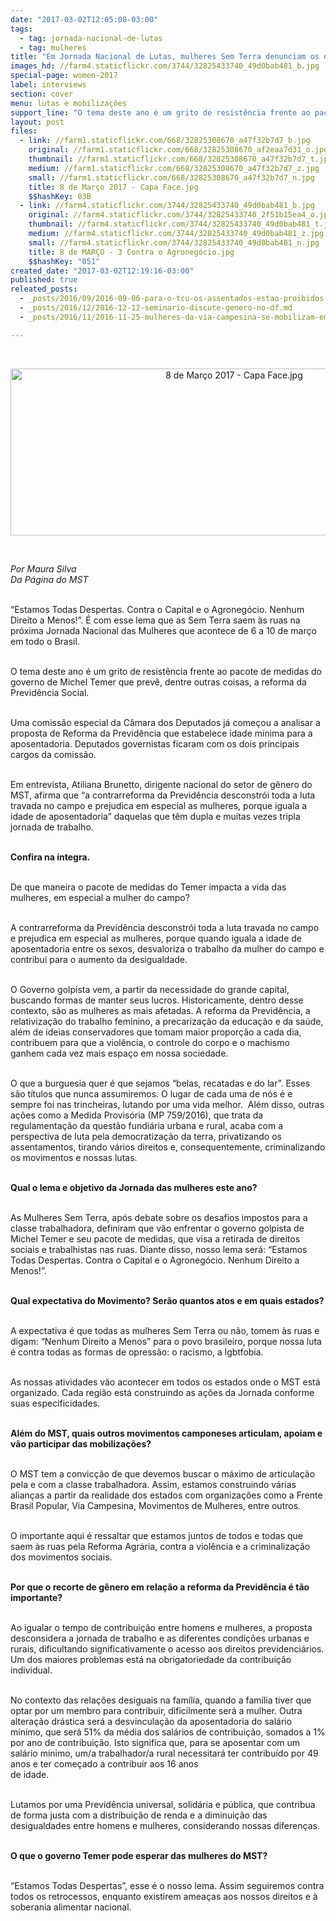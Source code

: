```yaml
---
date: "2017-03-02T12:05:08-03:00"
tags:
  - tag: jornada-nacional-de-lutas
  - tag: mulheres
title: "Em Jornada Nacional de Lutas, mulheres Sem Terra denunciam os desmandos do governo Temer"
images_hd: //farm4.staticflickr.com/3744/32825433740_49d0bab481_b.jpg
special-page: women-2017
label: interviews
section: cover
menu: lutas e mobilizações
support_line: "O tema deste ano é um grito de resistência frente ao pacote de medidas do governo de Michel Temer que prevê, dentre outras coisas, a reforma da Previdência Social"
layout: post
files:
  - link: //farm1.staticflickr.com/668/32825308670_a47f32b7d7_b.jpg
    original: //farm1.staticflickr.com/668/32825308670_af2eaa7d31_o.jpg
    thumbnail: //farm1.staticflickr.com/668/32825308670_a47f32b7d7_t.jpg
    medium: //farm1.staticflickr.com/668/32825308670_a47f32b7d7_z.jpg
    small: //farm1.staticflickr.com/668/32825308670_a47f32b7d7_n.jpg
    title: 8 de Março 2017 - Capa Face.jpg
    $$hashKey: 03B
  - link: //farm4.staticflickr.com/3744/32825433740_49d0bab481_b.jpg
    original: //farm4.staticflickr.com/3744/32825433740_2f51b15ea4_o.jpg
    thumbnail: //farm4.staticflickr.com/3744/32825433740_49d0bab481_t.jpg
    medium: //farm4.staticflickr.com/3744/32825433740_49d0bab481_z.jpg
    small: //farm4.staticflickr.com/3744/32825433740_49d0bab481_n.jpg
    title: 8 de MARÇO - 3 Contra o Agronegócio.jpg
    $$hashKey: "051"
created_date: "2017-03-02T12:19:16-03:00"
published: true
releated_posts:
  - _posts/2016/09/2016-09-06-para-o-tcu-os-assentados-estao-proibidos-de-melhorar-de-vida-diz-mst.md
  - _posts/2016/12/2016-12-12-seminario-discute-genero-no-df.md
  - _posts/2016/11/2016-11-25-mulheres-da-via-campesina-se-mobilizam-em-seis-regioes-do-rs-nesta-sexta-feira.md

---
```

<p>&nbsp;</p>

<p style="text-align:center"><img alt="8 de Março 2017 - Capa Face.jpg" height="267" src="//farm1.staticflickr.com/668/32825308670_a47f32b7d7_b.jpg" width="700" /></p>

<p>&nbsp;</p>

<p><em>Por Maura Silva&nbsp;<br />
Da P&aacute;gina do MST&nbsp;</em></p>

<p><br />
&ldquo;Estamos Todas Despertas. Contra o Capital e o Agroneg&oacute;cio. Nenhum Direito a Menos!&rdquo;. &Eacute; com esse lema que as Sem Terra saem &agrave;s ruas na pr&oacute;xima Jornada Nacional das Mulheres que acontece de 6 a 10 de mar&ccedil;o em todo o Brasil.</p>

<p><br />
O tema deste ano &eacute; um grito de resist&ecirc;ncia frente ao pacote de medidas do governo de Michel Temer que prev&ecirc;, dentre outras coisas, a reforma da Previd&ecirc;ncia Social.</p>

<p><br />
Uma comiss&atilde;o especial da C&acirc;mara dos Deputados j&aacute; come&ccedil;ou a analisar a proposta de Reforma da Previd&ecirc;ncia que estabelece idade m&iacute;nima para a aposentadoria. Deputados governistas ficaram com os dois principais cargos da comiss&atilde;o.</p>

<p><br />
Em entrevista, Atiliana Brunetto, dirigente nacional do setor de g&ecirc;nero do MST, afirma que &ldquo;a contrarreforma da Previd&ecirc;ncia desconstr&oacute;i toda a luta travada no campo e prejudica em especial as mulheres, porque iguala a idade de aposentadoria&rdquo; daquelas que t&ecirc;m dupla e muitas vezes tripla jornada de trabalho.</p>

<p><br />
<strong>Confira na &iacute;ntegra.&nbsp;</strong></p>

<p><br />
De que maneira o pacote de medidas do Temer impacta a vida das mulheres, em especial a mulher do campo?</p>

<p><br />
A contrarreforma da Previd&ecirc;ncia desconstr&oacute;i toda a luta travada no campo e prejudica em especial as mulheres, porque quando iguala a idade de aposentadoria entre os sexos, desvaloriza o trabalho da mulher do campo e contribui para o aumento da desigualdade.</p>

<p><br />
O Governo golpista vem, a partir da necessidade do grande capital, buscando formas de manter seus lucros. Historicamente, dentro desse contexto, s&atilde;o as mulheres as mais afetadas. A reforma da Previd&ecirc;ncia, a relativiza&ccedil;&atilde;o do trabalho feminino, a precariza&ccedil;&atilde;o da educa&ccedil;&atilde;o e da sa&uacute;de, al&eacute;m de&nbsp;ideias conservadores que tomam maior propor&ccedil;&atilde;o a cada dia, contribuem para que a viol&ecirc;ncia, o controle do corpo e o machismo ganhem cada vez mais espa&ccedil;o em nossa sociedade.</p>

<p><br />
O que a burguesia quer &eacute; que sejamos &ldquo;belas, recatadas e do lar&rdquo;. Esses s&atilde;o t&iacute;tulos que nunca assumiremos. O lugar de cada uma de n&oacute;s &eacute; e sempre foi nas trincheiras, lutando por uma vida melhor. &nbsp;Al&eacute;m disso, outras a&ccedil;&otilde;es como a Medida Provis&oacute;ria (MP 759/2016), que trata da regulamenta&ccedil;&atilde;o da quest&atilde;o fundi&aacute;ria urbana e rural, acaba com a perspectiva de luta pela democratiza&ccedil;&atilde;o da terra, privatizando os assentamentos, tirando v&aacute;rios direitos e, consequentemente, criminalizando os movimentos e nossas lutas.</p>

<p><br />
<strong>Qual o lema e objetivo da Jornada das mulheres este ano?&nbsp;</strong></p>

<p><br />
As Mulheres Sem Terra, ap&oacute;s debate sobre os desafios impostos para a classe trabalhadora, definiram que v&atilde;o enfrentar o governo golpista de Michel Temer e seu pacote de medidas, que visa a retirada de direitos sociais e trabalhistas nas ruas. Diante disso, nosso lema ser&aacute;: &ldquo;Estamos Todas Despertas. Contra o Capital e o Agroneg&oacute;cio. Nenhum Direito a Menos!&rdquo;.</p>

<p><br />
<strong>Qual expectativa do Movimento? Ser&atilde;o quantos atos e em quais estados?</strong></p>

<p><br />
A expectativa &eacute; que todas as mulheres Sem Terra ou n&atilde;o, tomem &agrave;s ruas e digam: &ldquo;Nenhum Direito a Menos&rdquo; para o povo brasileiro, porque nossa luta &eacute; contra todas as formas de opress&atilde;o: o racismo, a lgbtfobia.</p>

<p><br />
As nossas atividades v&atilde;o acontecer em todos os estados onde o MST est&aacute; organizado. Cada regi&atilde;o est&aacute; construindo as a&ccedil;&otilde;es da Jornada conforme suas especificidades.&nbsp;</p>

<p><br />
<strong>Al&eacute;m do MST, quais outros movimentos camponeses articulam, apoiam e v&atilde;o participar das mobiliza&ccedil;&otilde;es?</strong></p>

<p><br />
O MST tem a convic&ccedil;&atilde;o de que devemos buscar o m&aacute;ximo de articula&ccedil;&atilde;o pela e com a classe trabalhadora. Assim, estamos construindo v&aacute;rias alian&ccedil;as a partir da realidade dos estados com organiza&ccedil;&otilde;es como a Frente Brasil Popular, Via Campesina, Movimentos de Mulheres, entre outros.</p>

<p><br />
O importante aqui &eacute; ressaltar que estamos juntos de todos e todas que saem &agrave;s ruas pela Reforma Agr&aacute;ria, contra a viol&ecirc;ncia e a criminaliza&ccedil;&atilde;o dos movimentos sociais.</p>

<p><br />
<strong>Por que o recorte de g&ecirc;nero em rela&ccedil;&atilde;o a reforma da Previd&ecirc;ncia &eacute; t&atilde;o importante?</strong></p>

<p><br />
Ao igualar o tempo de contribui&ccedil;&atilde;o entre homens e mulheres, a proposta desconsidera a jornada de trabalho e as diferentes condi&ccedil;&otilde;es urbanas e rurais, dificultando significativamente o acesso aos direitos previdenci&aacute;rios. Um dos maiores problemas est&aacute; na obrigatoriedade da contribui&ccedil;&atilde;o individual.</p>

<p><br />
No contexto das rela&ccedil;&otilde;es desiguais na fam&iacute;lia, quando a fam&iacute;lia tiver que optar por um membro para contribuir, dificilmente ser&aacute; a mulher. Outra altera&ccedil;&atilde;o dr&aacute;stica ser&aacute; a desvincula&ccedil;&atilde;o&nbsp;da aposentadoria do sal&aacute;rio m&iacute;nimo, que ser&aacute; 51% da m&eacute;dia dos sal&aacute;rios de contribui&ccedil;&atilde;o, somados a 1% por ano de contribui&ccedil;&atilde;o. Isto significa que, para se aposentar com um sal&aacute;rio m&iacute;nimo, um/a trabalhador/a rural necessitar&aacute; ter contribu&iacute;do por 49 anos e ter come&ccedil;ado a contribuir aos 16 anos<br />
de idade.</p>

<p><br />
Lutamos por uma Previd&ecirc;ncia universal, solid&aacute;ria e p&uacute;blica, que contribua de forma justa com a distribui&ccedil;&atilde;o de renda e a diminui&ccedil;&atilde;o das desigualdades entre homens e mulheres, considerando nossas diferen&ccedil;as.</p>

<p><br />
<strong>O que o governo Temer pode esperar das mulheres do MST?</strong></p>

<p><br />
&ldquo;Estamos Todas Despertas&rdquo;, esse &eacute; o nosso lema. Assim seguiremos contra todos os retrocessos, enquanto existirem amea&ccedil;as aos nossos direitos e &agrave; soberania alimentar nacional.</p>
